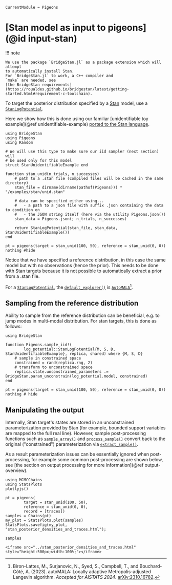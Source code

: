 ```@meta
CurrentModule = Pigeons
```

# [Stan model as input to pigeons](@id input-stan)

!!! note

    We use the package `BridgeStan.jl` as a package extension which will attempt 
    to automatically install Stan. 
    For `BridgeStan.jl` to work, a C++ compiler and 
    `make` are needed, see 
    [the BridgeStan requirements](https://roualdes.github.io/bridgestan/latest/getting-started.html#requirement-c-toolchain).


To target the posterior distribution specified by 
a [Stan](https://mc-stan.org/) model, use 
a [`StanLogPotential`](@ref). 

Here we show how this is done using our familiar [unidentifiable toy example](@ref unidentifiable-example)
[ported to the Stan language](https://github.com/Julia-Tempering/Pigeons.jl/blob/main/examples/stan/unid.stan).

```@example stan
using BridgeStan
using Pigeons 
using Random

# We will use this type to make sure our iid sampler (next section) will 
# be used only for this model
struct StanUnidentifiableExample end

function stan_unid(n_trials, n_successes)
    # path to a .stan file (compiled files will be cached in the same directory)
    stan_file = dirname(dirname(pathof(Pigeons))) * "/examples/stan/unid.stan"

    # data can be specified either using...
    #   - a path to a json file with suffix .json containing the data to condition on
    #   - the JSON string itself (here via the utility Pigeons.json())
    stan_data = Pigeons.json(; n_trials, n_successes)

    return StanLogPotential(stan_file, stan_data, StanUnidentifiableExample())
end

pt = pigeons(target = stan_unid(100, 50), reference = stan_unid(0, 0))
nothing #hide
```

Notice that we have specified a reference distribution, in this case the same model but with 
no observations (hence the prior). This needs to be done with Stan targets because it is 
not possible to automatically extract a prior from a .stan file. 

For a [`StanLogPotential`](@ref), the [`default_explorer()`](@ref) is [`AutoMALA`](@ref)[^1]. 



## Sampling from the reference distribution

Ability to sample from the reference distribution can be beneficial, e.g. to jump modes 
in multi-modal distribution. 
For stan targets, this is done as follows:

```@example stan
using BridgeStan

function Pigeons.sample_iid!(
        log_potential::StanLogPotential{M, S, D, StanUnidentifiableExample}, replica, shared) where {M, S, D}
    # sample in constrained space
    constrained = rand(replica.rng, 2)
    # transform to unconstrained space
    replica.state.unconstrained_parameters .= BridgeStan.param_unconstrain(log_potential.model, constrained)
end

pt = pigeons(target = stan_unid(100, 50), reference = stan_unid(0, 0))
nothing # hide
```


## Manipulating the output

Internally, Stan target's states are stored in an unconstrained 
parameterization provided by Stan 
(for example, bounded support variables are mapped to the full real line). 
However, sample post-processing functions such as [`sample_array()`](@ref) and [`process_sample()`](@ref) 
convert back to the original ("constrained") parameterization via [`extract_sample()`](@ref). 

As a result parameterization issues can be essentially ignored when post-processing, for example some 
common post-processing are shown below, see [the section on output processing for more information](@ref output-overview). 

```@example stan
using MCMCChains
using StatsPlots
plotlyjs()

pt = pigeons(
        target = stan_unid(100, 50), 
        reference = stan_unid(0, 0), 
        record = [traces])
samples = Chains(pt)
my_plot = StatsPlots.plot(samples)
StatsPlots.savefig(my_plot, "stan_posterior_densities_and_traces.html"); 

samples
```

```@raw html
<iframe src="../stan_posterior_densities_and_traces.html" style="height:500px;width:100%;"></iframe>
```

[^1]: Biron-Lattes, M., Surjanovic, N., Syed, S., Campbell, T., and Bouchard-Côté, A.
(2023). autoMALA: Locally adaptive Metropolis-adjusted Langevin algorithm. *Accepted 
for AISTATS 2024*. [arXiv:2310.16782](https://arxiv.org/abs/2310.16782).

